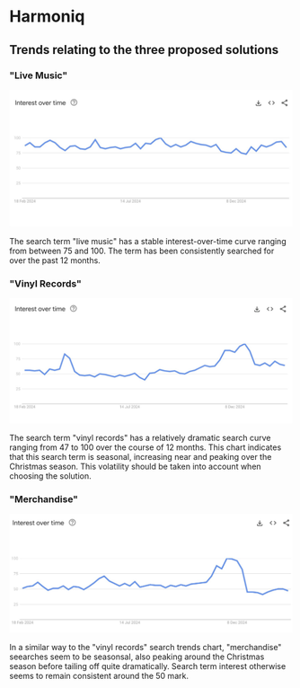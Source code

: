 # Harmoniq

## Trends relating to the three proposed solutions

### "Live Music"

![live-music Google Trends](./assets/live-music-google-trends.jpeg)

The search term "live music" has a stable interest-over-time curve ranging from between 75 and 100. The term has been consistently searched for over the past 12 months.

### "Vinyl Records"

![vinyl-records Google Trends](./assets/vinyl-records-google-trends.jpeg)

The search term "vinyl records" has a relatively dramatic search curve ranging from 47 to 100 over the course of 12 months. This chart indicates that this search term is seasonal, increasing near and peaking over the Christmas season. This volatility should be taken into account when choosing the solution.

### "Merchandise"

![merchandise Google Trends](./assets/merchandise-google-trends.jpeg)

In a similar way to the "vinyl records" search trends chart, "merchandise" seearches seem to be seasonsal, also peaking around the Christmas season before tailing off quite dramatically. Search term interest otherwise seems to remain consistent around the 50 mark. 